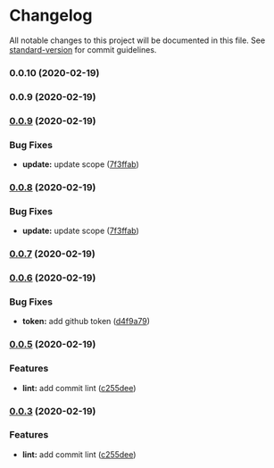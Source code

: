 # Changelog

All notable changes to this project will be documented in this file. See [standard-version](https://github.com/conventional-changelog/standard-version) for commit guidelines.

### 0.0.10 (2020-02-19)

### 0.0.9 (2020-02-19)

### [0.0.9](https://github.com/kimbugp/react_table/compare/v0.0.6...v0.0.9) (2020-02-19)


### Bug Fixes

* **update:** update scope ([7f3ffab](https://github.com/kimbugp/react_table/commit/7f3ffabb368dc075f5b52622c7cd2cf0f26ff937))

### [0.0.8](https://github.com/kimbugp/react_table/compare/v0.0.6...v0.0.8) (2020-02-19)


### Bug Fixes

* **update:** update scope ([7f3ffab](https://github.com/kimbugp/react_table/commit/7f3ffabb368dc075f5b52622c7cd2cf0f26ff937))

### [0.0.7](https://github.com/kimbugp/react_table/compare/v0.0.6...v0.0.7) (2020-02-19)

### [0.0.6](https://github.com/kimbugp/react_table/compare/v0.0.5...v0.0.6) (2020-02-19)


### Bug Fixes

* **token:** add github token ([d4f9a79](https://github.com/kimbugp/react_table/commit/d4f9a792125a45949fd2d27f761cb6676a6d6a5e))

### [0.0.5](https://github.com/kimbugp/react_table/compare/v0.0.4...v0.0.5) (2020-02-19)


### Features

* **lint:** add commit lint ([c255dee](https://github.com/kimbugp/react_table/commit/c255dee1bbfbb6172ce92b8368b8b4ee89ca8b1c))

### [0.0.3](https://github.com/kimbugp/react_table/compare/v0.0.4...v0.0.3) (2020-02-19)


### Features

* **lint:** add commit lint ([c255dee](https://github.com/kimbugp/react_table/commit/c255dee1bbfbb6172ce92b8368b8b4ee89ca8b1c))
